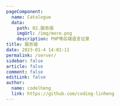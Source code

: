 ```yaml
---
pageComponent:
  name: Catalogue
  data:
    path: 02.服务端
    imgUrl: /img/more.png
    description: PHP等后端语言记录
title: 服务端
date: 2023-01-4 14:02:11
permalink: /server/
sidebar: false
article: false
comment: false
editLink: false
author:
  name: codelheng
  link: https://github.com/coding-linheng
---
```

